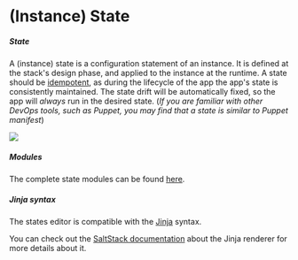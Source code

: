 # (Instance) State

##### State
A (instance) state is a configuration statement of an instance. It is defined at the stack's design phase, and  applied to the instance at the runtime. A state should be [idempotent](http://en.wikipedia.org/wiki/Idempotence), as during the lifecycle of the app the app's state is consistently maintained. The state drift will be automatically fixed, so the app will *always* run in the desired state. (*If you are familiar with other DevOps tools, such as Puppet, you may find that a state is similar to Puppet manifest*)

![](https://raw.githubusercontent.com/VisualOps/book-image/master/ide_stack_states.png)

##### Modules
The complete state modules can be found [here](../state/README.md).

##### Jinja syntax

The states editor is compatible with the [Jinja](http://jinja.pocoo.org/) syntax.

You can check out the [SaltStack documentation](http://docs.saltstack.com/en/latest/ref/renderers/all/salt.renderers.jinja.html) about the Jinja renderer for more details about it.





